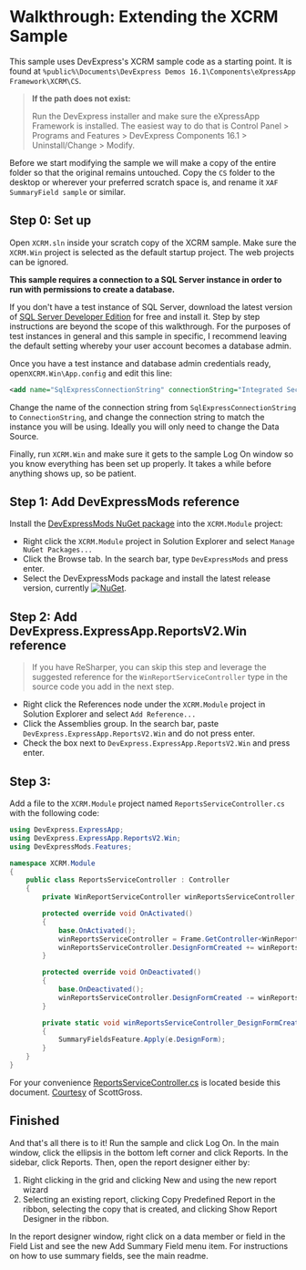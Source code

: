 # Walkthrough: Extending the XCRM Sample

This sample uses DevExpress's XCRM sample code as a starting point. It is found at `%public%\Documents\DevExpress Demos 16.1\Components\eXpressApp Framework\XCRM\CS`.

> **If the path does not exist:**
> 
> Run the DevExpress installer and make sure the eXpressApp Framework is installed. The easiest way to do that is Control Panel > Programs and Features > DevExpress Components 16.1 > Uninstall/Change > Modify.

Before we start modifying the sample we will make a copy of the entire folder so that the original remains untouched. Copy the `CS` folder to the desktop or wherever your preferred scratch space is, and rename it `XAF SummaryField sample` or similar.

## Step 0: Set up

Open `XCRM.sln` inside your scratch copy of the XCRM sample. Make sure the `XCRM.Win` project is selected as the default startup project. The web projects can be ignored.

**This sample requires a connection to a SQL Server instance in order to run with permissions to create a database.**

If you don't have a test instance of SQL Server, download the latest version of [SQL Server Developer Edition](https://myprodscussu1.app.vssubscriptions.visualstudio.com/Downloads?q=SQL%20Server%20Developer) for free and install it. Step by step instructions are beyond the scope of this walkthrough. For the purposes of test instances in general and this sample in specific, I recommend leaving the default setting whereby your user account becomes a database admin.

Once you have a test instance and database admin credentials ready, open`XCRM.Win\App.config` and edit this line:

```xml
<add name="SqlExpressConnectionString" connectionString="Integrated Security=SSPI;MultipleActiveResultSets=True;Data Source=.\SQLEXPRESS;Initial Catalog=XCRM_16.1" />
```

Change the name of the connection string from `SqlExpressConnectionString` to `ConnectionString`, and change the connection string to match the instance you will be using. Ideally you will only need to change the Data Source.

Finally, run `XCRM.Win` and make sure it gets to the sample Log On window so you know everything has been set up properly. It takes a while before anything shows up, so be patient.

## Step 1: Add DevExpressMods reference

Install the [DevExpressMods NuGet package](https://www.nuget.org/packages/DevExpressMods/) into the `XCRM.Module` project:

 * Right click the `XCRM.Module` project in Solution Explorer and select `Manage NuGet Packages...`
 * Click the Browse tab. In the search bar, type `DevExpressMods` and press enter.
 * Select the DevExpressMods package and install the latest release version, currently [![NuGet](http://img.shields.io/nuget/v/DevExpressMods.svg?maxAge=7200)](https://www.nuget.org/packages/DevExpressMods/).

## Step 2: Add DevExpress.ExpressApp.ReportsV2.Win reference

> If you have ReSharper, you can skip this step and leverage the suggested reference for the `WinReportServiceController` type in the source code you add in the next step.

 * Right click the References node under the `XCRM.Module` project in Solution Explorer and select `Add Reference...`
 * Click the Assemblies group. In the search bar, paste `DevExpress.ExpressApp.ReportsV2.Win` and do not press enter.
 * Check the box next to `DevExpress.ExpressApp.ReportsV2.Win` and press enter.

## Step 3: 

Add a file to the `XCRM.Module` project named `ReportsServiceController.cs` with the following code:

```c#
using DevExpress.ExpressApp;
using DevExpress.ExpressApp.ReportsV2.Win;
using DevExpressMods.Features;

namespace XCRM.Module
{
    public class ReportsServiceController : Controller
    {
        private WinReportServiceController winReportsServiceController;

        protected override void OnActivated()
        {
            base.OnActivated();
            winReportsServiceController = Frame.GetController<WinReportServiceController>();
            winReportsServiceController.DesignFormCreated += winReportsServiceController_DesignFormCreated;
        }

        protected override void OnDeactivated()
        {
            base.OnDeactivated();
            winReportsServiceController.DesignFormCreated -= winReportsServiceController_DesignFormCreated;
        }

        private static void winReportsServiceController_DesignFormCreated(object sender, DesignFormEventArgs e)
        {
            SummaryFieldsFeature.Apply(e.DesignForm);
        }
    }
}
```

For your convenience [ReportsServiceController.cs](ReportsServiceController.cs) is located beside this document. [Courtesy](https://gitter.im/jnm2/DevExpressMods?at=578836403c5129720e263ee4) of ScottGross.


## Finished

And that's all there is to it! Run the sample and click Log On. In the main window, click the ellipsis in the bottom left corner and click Reports. In the sidebar, click Reports. Then, open the report designer either by:

 1. Right clicking in the grid and clicking New and using the new report wizard
 2. Selecting an existing report, clicking Copy Predefined Report in the ribbon, selecting the copy that is created, and clicking Show Report Designer in the ribbon.

In the report designer window, right click on a data member or field in the Field List and see the new Add Summary Field menu item. For instructions on how to use summary fields, see the main readme.
